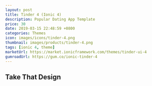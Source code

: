 ```yaml
---
layout: post
title: Tinder 4 (Ionic 4)
description: Popular Dating App Template
price: 30
date: 2019-03-15 22:48:59 +0800
categories: Themes
icon: images/icons/tinder-4.png
thumbnail: images/products/tinder-4.png
tags: [ionic 4, theme]
marketUrl: https://market.ionicframework.com/themes/tinder-ui-4
gumroadUrl: https://gum.co/ionic-tinder-4
---
```


## Take That Design
